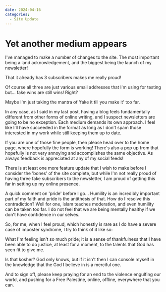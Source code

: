 ```yaml
---
date: 2024-04-16
categories:
  - Site Update
---
```


# Yet another medium appears

I've managed to make a number of changes to the site. The most important being a land acknowledgement, and the biggest being the launch of my newsletter!

That it already has 3 subscribers makes me really proud!

Of course all three are just various email addresses that I'm using for testing but... fake wins are still wins! Right?

<!-- more -->

Maybe I'm just taking the mantra of 'fake it till you make it' too far.

In any case, as I said in my last post, having a blog feels fundamentally different from other forms of online writing, and I suspect newsletters are going to be no exception. Each medium demands its own approach. I feel like I'll have succeeded in the format as long as I don't spam those interested in my work while still keeping them up to date.

If you are one of those fine people, then please head over to the home page, where hopefully the form is working! There's also a pop up from that hopefully is not very annoying and accomplishes the same objective. As always feedback is appreciated at any of my social feeds!

There is at least one more feature update that I wish to make before I consider the 'bones' of the site complete, but while I'm not really proud of having three fake subscribers to the newsletter, I am proud of getting this far in setting up my online presence.

A quick comment on 'pride' before I go... Humility is an incredibly important part of my faith and pride is the antithesis of that. How do I resolve this contradiction? Well for one, Islam teaches moderation, and even humility can be taken too far. I do not feel that we are being mentally healthy if we don't have confidence in our selves.

So, for me, when I feel proud, which honestly is rare as I do have a severe case of imposter syndrome, I try to think of it like so:

What I'm feeling isn't so much pride; it is a sense of thankfulness that I have been able to do justice, at least for a moment, to the talents that God has seen fit to give me.

Is that kosher? God only knows, but if it isn't then I can console myself in the knowledge that the God I believe in is a merciful one.

And to sign off, please keep praying for an end to the violence engulfing our world, and pushing for a Free Palestine, online, offline, everywhere that you can.
